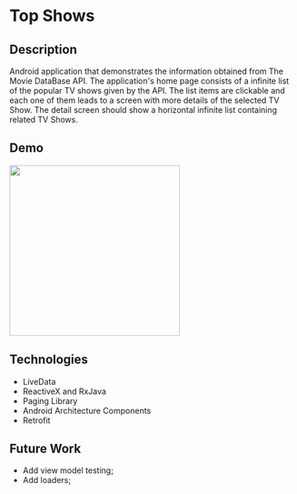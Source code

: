 # Top Shows
## Description
Android application that demonstrates the information obtained from The Movie DataBase API.
The application's home page consists of a infinite list of the popular TV shows given by the API. The list items are clickable and each one of them leads to a screen with more details of the selected TV Show.
The detail screen should show a horizontal infinite list containing related TV Shows.

## Demo

<img src="https://github.com/erguerra/top-shows/blob/master/untitled.gif" width=300/>

## Technologies
* LiveData
* ReactiveX and RxJava
* Paging Library
* Android Architecture Components
* Retrofit

## Future Work
* Add view model testing;
* Add loaders;
